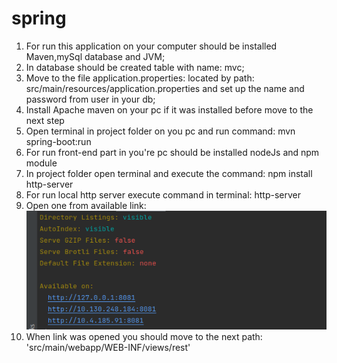 # spring

1. For run this application on your computer should be installed Maven,mySql database and JVM;
2. In database should be created table with name: mvc;
3. Move to the file application.properties: located by path: src/main/resources/application.properties
and set up the name and password from user in your db;
4. Install Apache maven on your pc if it was installed before move to the next step
5. Open terminal in project folder on you pc and run command: mvn spring-boot:run
6. For run front-end part in you're pc should be installed nodeJs and npm module
7. In project folder open terminal and execute the command: npm install http-server
8. For run local http server execute command in terminal: http-server 
9. Open one from available link: ![img_1.png](img_1.png)
10. When link was opened you should move to the next path: 'src/main/webapp/WEB-INF/views/rest' 